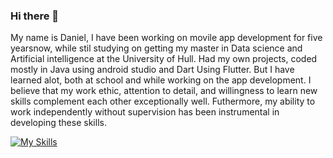 ### Hi there 👋

My name is Daniel, I have been working on movile app development for five yearsnow, while stil studying on getting my master in Data science and Artificial intelligence at the University of Hull. Had my own projects, coded mostly in Java using android studio and Dart Using Flutter. But I have learned alot, both at school and while working on the app development. I believe that my work ethic, attention to detail, and willingness to learn new skills complement each other exceptionally well. Futhermore, my ability to work independently without supervision has been instrumental in developing these skills. 


[![My Skills](https://skillicons.dev/icons?i=java,python,dart,html,css,flutter)](https://skillicons.dev)
